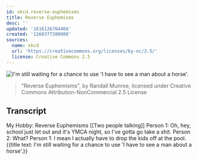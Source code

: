 ```yaml
---
id: xkcd.reverse-euphemisms
title: Reverse Euphemisms
desc: ''
updated: '1616126764468'
created: '1160377200000'
sources:
  name: xkcd
  url: 'https://creativecommons.org/licenses/by-nc/2.5/'
  license: Creative Commons 2.5
---
```

![I'm still waiting for a chance to use 'I have to see a man about a horse'.](https://imgs.xkcd.com/comics/reverse_euphemisms.png)
> "Reverse Euphemisms", by Randall Munroe, licensed under Creative Commons Attribution-NonCommercial 2.5 License

## Transcript
My Hobby:  Reverse Euphemisms
[[Two people talking]]
Person 1: Oh, hey, school just let out and it's YMCA night, so I've gotta go take a shit.
Person 2: What?
Person 1: I mean I actually have to drop the kids off at the pool.
{{title text: I'm still waiting for a chance to use 'I have to see a man about a horse'.}}
